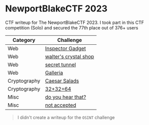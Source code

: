# NewportBlakeCTF 2023
CTF writeup for The NewportBlakeCTF 2023. I took part in this CTF competition (Solo) and secured the 77th place out of 376+ users

| Category | Challenge |
| --- | --- |
| Web | [Inspector Gadget](/2023/NewportBlakeCTF%202023/Inspector%20Gadget/)
| Web | [walter's crystal shop](/2023/NewportBlakeCTF%202023/walter's%20crystal%20shop/)
| Web | [secret tunnel](/2023/NewportBlakeCTF%202023/secret%20tunnel/)
| Web | [Galleria](/2023/NewportBlakeCTF%202023/Galleria/)
| Cryptography | [Caesar Salads](/2023/NewportBlakeCTF%202023/Caesar%20Salads/)
| Cryptography | [32+32=64](/2023/NewportBlakeCTF%202023/32+32=64/)
| Misc | [do you hear that?](/2023/NewportBlakeCTF%202023/do%20you%20hear%20that/)
| Misc | [not accepted](/2023/NewportBlakeCTF%202023/not%20accepted/)

> I didn't create a writeup for the `OSINT` challenge
